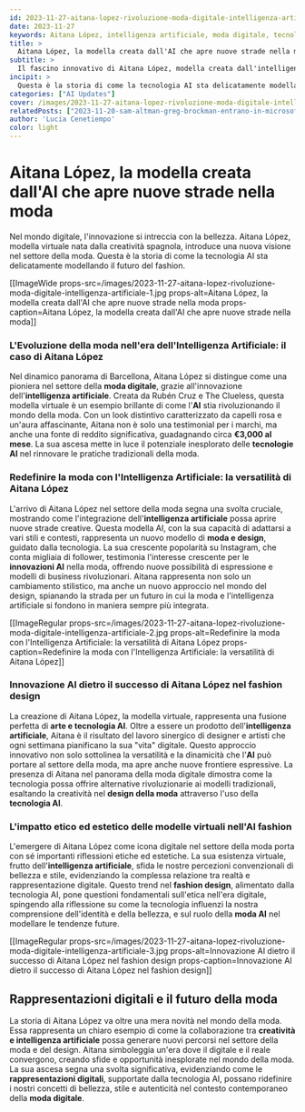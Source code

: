 ```yaml
---
id: 2023-11-27-aitana-lopez-rivoluzione-moda-digitale-intelligenza-artificiale
date: 2023-11-27
keywords: Aitana López, intelligenza artificiale, moda digitale, tecnologia AI, creatività e intelligenza artificiale, innovazione AI nella moda.
title: > 
  Aitana López, la modella creata dall'AI che apre nuove strade nella moda
subtitle: >
  Il fascino innovativo di Aitana López, modella creata dall'intelligenza artificiale spagnola
incipit: >
  Questa è la storia di come la tecnologia AI sta delicatamente modellando il futuro del fashion. Aitana López, modella virtuale nata dalla creatività dell'intelligenza artificiale spagnola, introduce una nuova visione nel settore della moda. 
categories: ["AI Updates"]
cover: /images/2023-11-27-aitana-lopez-rivoluzione-moda-digitale-intelligenza-artificiale-cover.jpg
relatedPosts: ["2023-11-20-sam-altman-greg-brockman-entrano-in-microsoft-openai","2023-11-07-openai-lancia-i-gpts","2023-11-16-openai-gpt5-nuova-era-intelligenza-artificiale"]
author: 'Lucia Cenetiempo'
color: light
---
```

# Aitana López, la modella creata dall'AI che apre nuove strade nella moda

Nel mondo digitale, l'innovazione si intreccia con la bellezza. Aitana López, modella virtuale nata dalla creatività spagnola, introduce una nuova visione nel settore della moda. Questa è la storia di come la tecnologia AI sta delicatamente modellando il futuro del fashion.

[[ImageWide props-src=/images/2023-11-27-aitana-lopez-rivoluzione-moda-digitale-intelligenza-artificiale-1.jpg props-alt=Aitana López, la modella creata dall'AI che apre nuove strade nella moda props-caption=Aitana López, la modella creata dall'AI che apre nuove strade nella moda]]

### L'Evoluzione della moda nell'era dell'Intelligenza Artificiale: il caso di Aitana López

Nel dinamico panorama di Barcellona, Aitana López si distingue come una pioniera nel settore della **moda digitale**, grazie all'innovazione dell'**intelligenza artificiale**. Creata da Rubén Cruz e The Clueless, questa modella virtuale è un esempio brillante di come l'**AI** stia rivoluzionando il mondo della moda. Con un look distintivo caratterizzato da capelli rosa e un'aura affascinante, Aitana non è solo una testimonial per i marchi, ma anche una fonte di reddito significativa, guadagnando circa **€3,000 al mese**. La sua ascesa mette in luce il potenziale inesplorato delle **tecnologie AI** nel rinnovare le pratiche tradizionali della moda.

### Redefinire la moda con l'Intelligenza Artificiale: la versatilità di Aitana López

L'arrivo di Aitana López nel settore della moda segna una svolta cruciale, mostrando come l'integrazione dell'**intelligenza artificiale** possa aprire nuove strade creative. Questa modella AI, con la sua capacità di adattarsi a vari stili e contesti, rappresenta un nuovo modello di **moda e design**, guidato dalla tecnologia. La sua crescente popolarità su Instagram, che conta migliaia di follower, testimonia l'interesse crescente per le **innovazioni AI** nella moda, offrendo nuove possibilità di espressione e modelli di business rivoluzionari. Aitana rappresenta non solo un cambiamento stilistico, ma anche un nuovo approccio nel mondo del design, spianando la strada per un futuro in cui la moda e l'intelligenza artificiale si fondono in maniera sempre più integrata.

[[ImageRegular props-src=/images/2023-11-27-aitana-lopez-rivoluzione-moda-digitale-intelligenza-artificiale-2.jpg props-alt=Redefinire la moda con l'Intelligenza Artificiale: la versatilità di Aitana López props-caption=Redefinire la moda con l'Intelligenza Artificiale: la versatilità di Aitana López]]

### Innovazione AI dietro il successo di Aitana López nel fashion design

La creazione di Aitana López, la modella virtuale, rappresenta una fusione perfetta di **arte e tecnologia AI**. Oltre a essere un prodotto dell'**intelligenza artificiale**, Aitana è il risultato del lavoro sinergico di designer e artisti che ogni settimana pianificano la sua "vita" digitale. Questo approccio innovativo non solo sottolinea la versatilità e la dinamicità che l'**AI** può portare al settore della moda, ma apre anche nuove frontiere espressive. La presenza di Aitana nel panorama della moda digitale dimostra come la tecnologia possa offrire alternative rivoluzionarie ai modelli tradizionali, esaltando la creatività nel **design della moda** attraverso l'uso della **tecnologia AI**.


### L'impatto etico ed estetico delle modelle virtuali nell'AI fashion

L'emergere di Aitana López come icona digitale nel settore della moda porta con sé importanti riflessioni etiche ed estetiche. La sua esistenza virtuale, frutto dell'**intelligenza artificiale**, sfida le nostre percezioni convenzionali di bellezza e stile, evidenziando la complessa relazione tra realtà e rappresentazione digitale. Questo trend nel **fashion design**, alimentato dalla tecnologia AI, pone questioni fondamentali sull'etica nell'era digitale, spingendo alla riflessione su come la tecnologia influenzi la nostra comprensione dell'identità e della bellezza, e sul ruolo della **moda AI** nel modellare le tendenze future.

[[ImageRegular props-src=/images/2023-11-27-aitana-lopez-rivoluzione-moda-digitale-intelligenza-artificiale-3.jpg props-alt=Innovazione AI dietro il successo di Aitana López nel fashion design props-caption=Innovazione AI dietro il successo di Aitana López nel fashion design]]

## Rappresentazioni digitali e il futuro della moda

La storia di Aitana López va oltre una mera novità nel mondo della moda. Essa rappresenta un chiaro esempio di come la collaborazione tra **creatività e intelligenza artificiale** possa generare nuovi percorsi nel settore della moda e del design. Aitana simboleggia un'era dove il digitale e il reale convergono, creando sfide e opportunità inesplorate nel mondo della moda. La sua ascesa segna una svolta significativa, evidenziando come le **rappresentazioni digitali**, supportate dalla tecnologia AI, possano ridefinire i nostri concetti di bellezza, stile e autenticità nel contesto contemporaneo della **moda digitale**.

